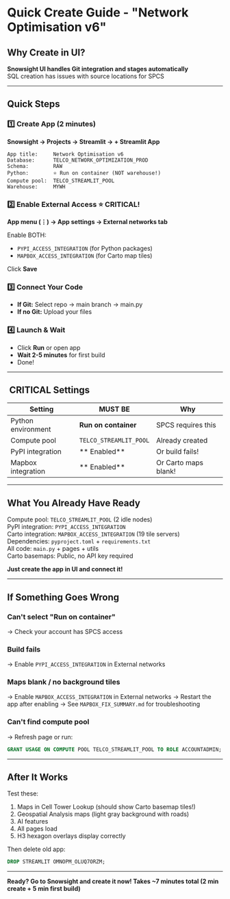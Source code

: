 #  Quick Create Guide - "Network Optimisation v6"

## Why Create in UI?
 **Snowsight UI handles Git integration and stages automatically**  
 SQL creation has issues with source locations for SPCS

---

##  Quick Steps

### 1️⃣ Create App (2 minutes)
**Snowsight → Projects → Streamlit → + Streamlit App**

```
App title:     Network Optimisation v6
Database:      TELCO_NETWORK_OPTIMIZATION_PROD
Schema:        RAW
Python:        ⭐ Run on container (NOT warehouse!)
Compute pool:  TELCO_STREAMLIT_POOL
Warehouse:     MYWH
```

### 2️⃣ Enable External Access ⭐ CRITICAL!
**App menu (⋮) → App settings → External networks tab**

Enable BOTH:
-  `PYPI_ACCESS_INTEGRATION` (for Python packages)
-  `MAPBOX_ACCESS_INTEGRATION` (for Carto map tiles)

Click **Save**

### 3️⃣ Connect Your Code
- **If Git:** Select repo → main branch → main.py
- **If no Git:** Upload your files

### 4️⃣ Launch & Wait
- Click **Run** or open app
- **Wait 2-5 minutes** for first build
-  Done!

---

## ️ CRITICAL Settings

| Setting | MUST BE | Why |
|---------|---------|-----|
| Python environment | **Run on container** | SPCS requires this |
| Compute pool | `TELCO_STREAMLIT_POOL` | Already created  |
| PyPI integration | ** Enabled** | Or build fails! |
| Mapbox integration | ** Enabled** | Or Carto maps blank! |

---

##  What You Already Have Ready

 Compute pool: `TELCO_STREAMLIT_POOL` (2 idle nodes)  
 PyPI integration: `PYPI_ACCESS_INTEGRATION`  
 Carto integration: `MAPBOX_ACCESS_INTEGRATION` (19 tile servers)  
 Dependencies: `pyproject.toml` + `requirements.txt`  
 All code: `main.py` + pages + utils  
 Carto basemaps: Public, no API key required

**Just create the app in UI and connect it!**

---

##  If Something Goes Wrong

### Can't select "Run on container"
→ Check your account has SPCS access

### Build fails
→ Enable `PYPI_ACCESS_INTEGRATION` in External networks

### Maps blank / no background tiles
→ Enable `MAPBOX_ACCESS_INTEGRATION` in External networks
→ Restart the app after enabling
→ See `MAPBOX_FIX_SUMMARY.md` for troubleshooting

### Can't find compute pool
→ Refresh page or run:
```sql
GRANT USAGE ON COMPUTE POOL TELCO_STREAMLIT_POOL TO ROLE ACCOUNTADMIN;
```

---

##  After It Works

Test these:
1. Maps in Cell Tower Lookup (should show Carto basemap tiles!)
2. Geospatial Analysis maps (light gray background with roads)
3. AI features
4. All pages load
5. H3 hexagon overlays display correctly

Then delete old app:
```sql
DROP STREAMLIT OMNOPM_OLUQ7ORZM;
```

---

**Ready? Go to Snowsight and create it now! Takes ~7 minutes total (2 min create + 5 min first build)**
